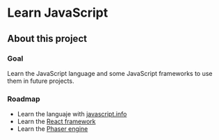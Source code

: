 # Learn JavaScript

## About this project

### Goal
Learn the JavaScript language and some JavaScript frameworks
to use them in future projects.

### Roadmap
+ Learn the languaje with [javascript.info](https://javascript.info/)
+ Learn the [React framework](https://reactjs.org/)
+ Learn the [Phaser engine](https://phaser.io/)
